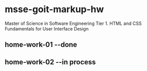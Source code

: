 # msse-goit-markup-hw

Master of Science in Software Engineering Tier 1. HTML and CSS Fundamentals for
User Interface Design

## home-work-01 --done

## home-work-02 --in process
